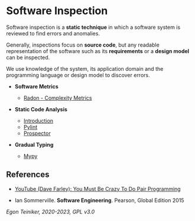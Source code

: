 # Software Inspection 

Software inspection is a **static technique** in which a software system is reviewed to find errors and anomalies.

Generally, inspections focus on **source code**, but any readable representation of the software such as its 
**requirements** or a **design model** can be inspected.

We use knowledge of the system, its application domain and the programming language or design model to discover errors.

* **Software Metrics**
    * [Radon - Complexity Metrics](software-metrics/radon)

* **Static Code Analysis**
    * [Introduction](static-analysis)
    * [Pylint](static-analysis/pylint)
    * [Prospector](static-analysis/prospector)

* **Gradual Typing**
    * [Mypy](static-analysis/type-hints)  


## References
* [YouTube (Dave Farley): You Must Be Crazy To Do Pair Programming](https://youtu.be/t92iupKHo8M)

* Ian Sommerville. **Software Engineering**. Pearson, Global Edition 2015

*Egon Teiniker, 2020-2023, GPL v3.0*
